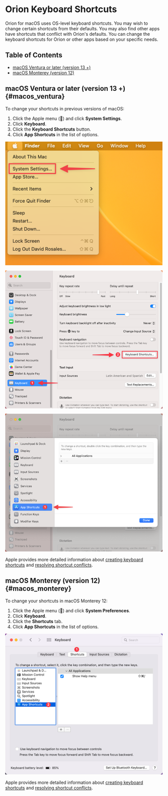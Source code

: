 # Orion Keyboard Shortcuts

Orion for macOS uses OS-level keyboard shortcuts. You may wish to change certain shortcuts from their defaults. You may also find other apps have shortcuts that conflict with Orion's defaults. You can change the keyboard shortcuts for Orion or other apps based on your specific needs.

## Table of Contents

- [macOS Ventura or later (version 13 +)](#macos_ventura)
- [macOS Monterey (version 12)](#macos_monterey)

<a name="macos_ventura"></a>
## macOS Ventura or later (version 13 +) {#macos_ventura}

To change your shortcuts in previous versions of macOS:

1. Click the Apple menu () and click **System Settings**.
2. Click **Keyboard**.
3. Click the **Keyboard Shortcuts** button.
4. Click **App Shortcuts** in the list of options.

<img src="./media/macos_keyboard_shortcuts_1_system_settings_menu.png" width="500" alt="macOS Keyboard Shortcuts - System Settings Menu"><br />

<img src="./media/macos_keyboard_shortcuts_2_system_settings_window.png" width="500" alt="macOS Keyboard Shortcuts - System Settings Window"><br />

<img src="./media/macos_keyboard_shortcuts_3_app_shortcuts.png" width="500" alt="macOS Keyboard Shortcuts - App Shortcuts Tab"><br />

Apple provides more detailed information about [creating keyboard shortcuts](https://support.apple.com/en-mt/guide/mac-help/mchlp2271/13.0/mac/13.0) and [resolving shortcut conflicts](https://support.apple.com/en-mt/guide/mac-help/mchlp2864/13.0/mac/13.0).


<a name="macos_monterey"></a>
## macOS Monterey (version 12) {#macos_monterey}

To change your shortcuts in macOS Monterey 12:

1. Click the Apple menu () and click **System Preferences**.
2. Click **Keyboard**.
3. Click the **Shortcuts** tab.
4. Click **App Shortcuts** in the list of options.

<img src="./media/macos_keyboard_shortcuts.png" width="500" alt="macOS Keyboard Shortcuts"><br />

Apple provides more detailed information about [creating keyboard shortcuts](https://support.apple.com/guide/mac-help/create-keyboard-shortcuts-for-apps-mchlp2271/mac) and [resolving shortcut conflicts](https://support.apple.com/guide/mac-help/change-a-conflicting-keyboard-shortcut-on-mac-mchlp2864/12.0/mac/12.0).

